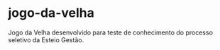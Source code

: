 # jogo-da-velha
Jogo da Velha desenvolvido para teste de conhecimento do processo seletivo da Esteio Gestão.
